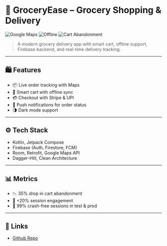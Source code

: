 # 🛒 GroceryEase – Grocery Shopping & Delivery

![Google Maps](https://img.shields.io/badge/Google_Maps-Tracking-green)
![Offline](https://img.shields.io/badge/Offline_Cart-Supported-lightblue)
![Cart Abandonment](https://img.shields.io/badge/Abandonment_Rate-35%25_Reduction-success)

> A modern grocery delivery app with smart cart, offline support, Firebase backend, and real-time delivery tracking.

---

## 🛍️ Features

- 📦 Live order tracking with Maps
- 📲 Smart cart with offline sync
- 💳 Checkout with Stripe & UPI
- 🔔 Push notifications for order status
- 🌗 Dark mode support

---

## ⚙️ Tech Stack

- Kotlin, Jetpack Compose
- Firebase (Auth, Firestore, FCM)
- Room, Retrofit, Google Maps API
- Dagger-Hilt, Clean Architecture

---

## 📊 Metrics

- 📉 35% drop in cart abandonment
- 🚀 +20% session engagement
- 🧪 99% crash-free sessions in test & prod

---

## 🔗 Links

- [Github Repo](https://github.com/nishantmodi92/GroceryEase)


